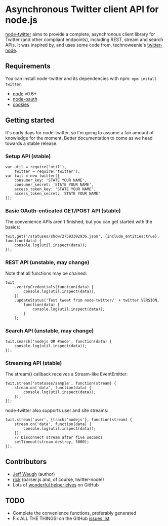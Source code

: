 Asynchronous Twitter client API for node.js
===========================================

[node-twitter](https://github.com/jdub/node-twitter) aims to provide a complete, asynchronous client library for Twitter (and other compliant endpoints), including REST, stream and search APIs. It was inspired by, and uses some code from, technoweenie's [twitter-node](https://github.com/technoweenie/twitter-node).

## Requirements

You can install node-twitter and its dependencies with npm: `npm install twitter`.

- [node](http://nodejs.org/) v0.6+
- [node-oauth](https://github.com/ciaranj/node-oauth)
- [cookies](https://github.com/jed/cookies)

## Getting started

It's early days for node-twitter, so I'm going to assume a fair amount of knowledge for the moment. Better documentation to come as we head towards a stable release.

### Setup API (stable)

	var util = require('util'),
		twitter = require('twitter');
	var twit = new twitter({
		consumer_key: 'STATE YOUR NAME',
		consumer_secret: 'STATE YOUR NAME',
		access_token_key: 'STATE YOUR NAME',
		access_token_secret: 'STATE YOUR NAME'
	});

### Basic OAuth-enticated GET/POST API (stable)

The convenience APIs aren't finished, but you can get started with the basics:

	twit.get('/statuses/show/27593302936.json', {include_entities:true}, function(data) {
		console.log(util.inspect(data));
	});

### REST API (unstable, may change)

Note that all functions may be chained:

	twit
		.verifyCredentials(function(data) {
			console.log(util.inspect(data));
		})
		.updateStatus('Test tweet from node-twitter/' + twitter.VERSION,
			function(data) {
				console.log(util.inspect(data));
			}
		);

### Search API (unstable, may change)

	twit.search('nodejs OR #node', function(data) {
		console.log(util.inspect(data));
	});

### Streaming API (stable)

The stream() callback receives a Stream-like EventEmitter:

	twit.stream('statuses/sample', function(stream) {
		stream.on('data', function(data) {
			console.log(util.inspect(data));
		});
	});

node-twitter also supports user and site streams:

	twit.stream('user', {track:'nodejs'}, function(stream) {
		stream.on('data', function(data) {
			console.log(util.inspect(data));
		});
		// Disconnect stream after five seconds
		setTimeout(stream.destroy, 5000);
	});

## Contributors

- [Jeff Waugh](http://github.com/jdub) (author)
- [rick](http://github.com/technoweenie) (parser.js and, of course, twitter-node!)
- Lots of [wonderful helper elves](https://github.com/jdub/node-twitter/contributors) on GitHub

## TODO

- Complete the convenience functions, preferably generated
- Fix ALL THE THINGS! on the GitHub [issues list](https://github.com/jdub/node-twitter/issues)
